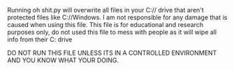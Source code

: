 Running oh shit.py will overwrite all files in your C:// drive that aren't protected files like C://Windows.
I am not responsible for any damage that is caused when using this file.
This file is for educational and research purposes only, do not used this file to mess with people as it will wipe all info from their C: drive

DO NOT RUN THIS FILE UNLESS ITS IN A CONTROLLED ENVIRONMENT AND YOU KNOW WHAT YOUR DOING.
